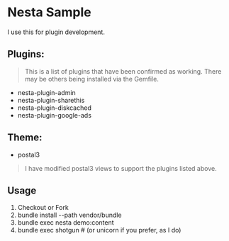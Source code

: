 # Nesta Sample

I use this for plugin development.

## Plugins:

> This is a list of plugins that have been confirmed as working. There may be others being installed via the Gemfile.

- nesta-plugin-admin
- nesta-plugin-sharethis
- nesta-plugin-diskcached
- nesta-plugin-google-ads


## Theme:

- postal3

> I have modified postal3 views to support the plugins listed above.


## Usage

1. Checkout or Fork
2. bundle install --path vendor/bundle
3. bundle exec nesta demo:content
4. bundle exec shotgun # (or unicorn if you prefer, as I do)

